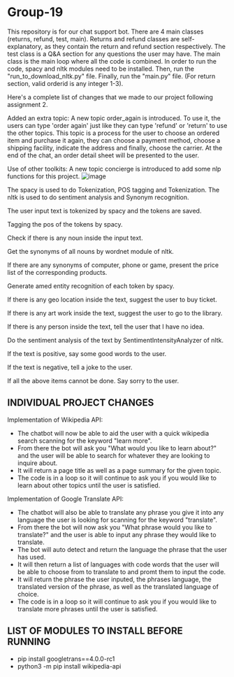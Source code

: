 # Group-19

This repository is for our chat support bot. There are 4 main classes (returns, refund, test, main). Returns and refund classes are self-explanatory, as they contain the return and refund section respectively. The test class is a Q&A section for any questions the user may have. The main class is the main loop where all the code is combined. In order to run the code, spacy and nltk modules need to be installed. Then, run the "run_to_download_nltk.py" file. Finally, run the "main.py" file. (For return section, valid orderid is any integer 1-3).

Here's a complete list of changes that we made to our project following assignment 2.

Added an extra topic:
A new topic order_again is introduced. To use it, the users can type 'order again' just like they can type 'refund' or 'return' to use the other topics.
This topic is a process for the user to choose an ordered item and purchase it again, they can choose a payment method, choose a shipping facility, 
indicate the address and finally, choose the carrier. At the end of the chat, an order detail sheet will be presented to the user.

Use of other toolkits:
A new topic concierge is introduced to add some nlp functions for this project.
![image](https://user-images.githubusercontent.com/73769345/159101846-308d9392-741d-47ae-8a0d-44768d218370.png)

The spacy is used to do Tokenization, POS tagging and Tokenization.
The nltk is used to do sentiment analysis and Synonym recognition.

The user input text is tokenized by spacy and the tokens are saved. 

Tagging the pos of the tokens by spacy. 

Check if there is any noun inside the input text. 

Get the synonyms of all nouns by wordnet module of nltk.

If there are any synonyms of computer, phone or game, present the price list of the corresponding products.

Generate amed entity recognition of each token by spacy.

If there is any geo location inside the text, suggest the user to buy ticket.

If there is any art work inside the text, suggest the user to go to the library.

If there is any person inside the text, tell the user that I have no idea.

Do the sentiment analysis of the text by SentimentIntensityAnalyzer of nltk.

If the text is positive, say some good words to the user.

If the text is negative, tell a joke to the user.

If all the above items cannot be done. Say sorry to the user.

INDIVIDUAL PROJECT CHANGES
---
Implementation of Wikipedia API:
- The chatbot will now be able to aid the user with a quick wikipedia search scanning for the keyword "learn more".
- From there the bot will ask you "What would you like to learn about?" and the user will be able to search for whatever they are looking to inquire about.
- It will return a page title as well as a page summary for the given topic.
- The code is in a loop so it will continue to ask you if you would like to learn about other topics until the user is satisfied.

Implementation of Google Translate API:
- The chatbot will also be able to translate any phrase you give it into any language the user is looking for scanning for the keyword "translate".
- From there the bot will now ask you "What phrase would you like to translate?" and the user is able to input any phrase they would like to translate.
- The bot will auto detect and return the language the phrase that the user has used.
- It will then return a list of languages with code words that the user will be able to choose from to translate to and promt them to input the code.
- It will return the phrase the user inputed, the phrases language, the translated version of the phrase, as well as the translated language of choice.
- The code is in a loop so it will continue to ask you if you would like to translate more phrases until the user is satisfied.

LIST OF MODULES TO INSTALL BEFORE RUNNING
---
- pip install googletrans==4.0.0-rc1
- python3 -m pip install wikipedia-api
